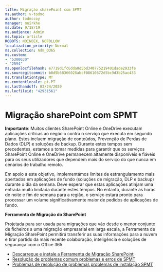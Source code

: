 ```yaml
---
title: Migração sharePoint com SPMT
ms.author: v-todmc
author: todmccoy
manager: mnirkhe
ms.date: 9/18/19
ms.audience: Admin
ms.topic: article
ROBOTS: NOINDEX, NOFOLLOW
localization_priority: Normal
ms.collection: Adm_O365
ms.custom:
- "5300030"
- "2594"
ms.openlocfilehash: e7719d1fc6dda0d5bd340775219401dade2933fe
ms.sourcegitcommit: b0d5b68366028abcf08610672d5bc9d3b25ac433
ms.translationtype: MT
ms.contentlocale: pt-PT
ms.lasthandoff: 03/24/2020
ms.locfileid: "42931561"
---
```

# <a name="sharepoint-migration-with-spmt"></a>Migração sharePoint com SPMT

**Importante**: Muitos clientes SharePoint Online e OneDrive executam aplicações críticas ao negócio contra o serviço que executa em segundo plano. Estes incluem migração de conteúdos, Prevenção de Perdas de Dados (DLP) e soluções de backup. Durante estes tempos sem precedentes, estamos a tomar medidas para garantir que os serviços SharePoint Online e OneDrive permanecem altamente disponíveis e fiáveis para os seus utilizadores que dependem mais do serviço do que nunca em cenários de trabalho remoto.

Em apoio a este objetivo, implementámos limites de estrangulamento mais apertados em aplicações de fundo (soluções de migração, DLP e backup) durante o dia da semana. Deve esperar que estas aplicações atinjam uma entrada muito limitada durante estes tempos. No entanto, durante as horas de noite e fim de semana para a região, o serviço estará pronto para processar um volume significativamente maior de pedidos de aplicações de fundo.

**Ferramenta de Migração do SharePoint**

Projetada para ser usada para migrações que vão desde o menor conjunto de ficheiros a uma migração empresarial em larga escala, a Ferramenta de Migração SharePoint permitirá transferir as suas informações para a nuvem e tirar partido da mais recente colaboração, inteligência e soluções de segurança com o Office 365.

- [Descarregue e instale a Ferramenta de Migração SharePoint](https://docs.microsoft.com/sharepointmigration/introducing-the-sharepoint-migration-tool)
- [Resolução de problemas comum problemas e erros de SPMT](https://docs.microsoft.com/sharepointmigration/troubleshooting-common-spmt-issues)
- [Problemas de resolução de problemas problemas de instalação SPMT](https://docs.microsoft.com/sharepointmigration/spmt-install-issues#troubleshooting-spmt-installation-issues)
